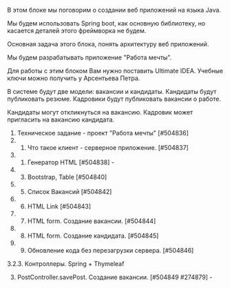 В этом блоке мы поговорим о создании веб приложений на языка Java.

Мы будем использовать Spring boot, как основную библиотеку, но касается деталей этого фреймворка не будем.

Основная задача этого блока, понять архитектуру веб приложений.

Мы будем разрабатывать приложение "Работа мечты".

Для работы с этим блоком Вам нужно поставить Ultimate IDEA. Учебные ключи можно получить у Арсентьева Петра.

В системе будут две модели: вакансии и кандидаты. Кандидаты будут публиковать резюме. Кадровики будут публиковать вакансии о работе.

Кандидаты могут откликнуться на вакансию. Кадровик может пригласить на вакансию кандидата.

1. Техническое задание - проект "Работа мечты" [#504836]
2. 1. Что такое клиент - серверное приложение. [#504837]
3. 1. Генератор HTML [#504838] -
4. 3. Bootstrap, Table [#504840]
5. 5. Список Вакансий [#504842]
6. 6. HTML Link [#504843]
7. 7. HTML form. Создание вакансии. [#504844]
8. 8. HTML form. Создание кандидата. [#504845]
9. 9. Обновление кода без перезагрузки сервера. [#504846]

3.2.3. Контроллеры. Spring + Thymeleaf

3. PostController.savePost. Создание вакансии. [#504849 #274879] -
